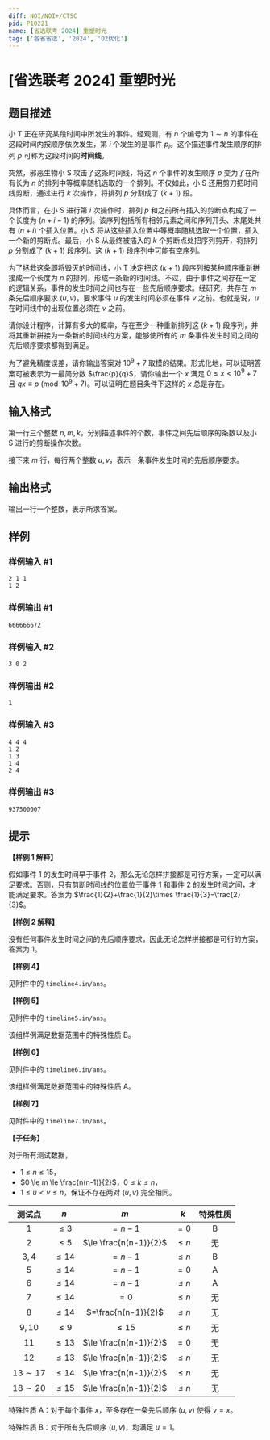 ```yaml
---
diff: NOI/NOI+/CTSC
pid: P10221
name: [省选联考 2024] 重塑时光
tag: ['各省省选', '2024', 'O2优化']
---
```

# [省选联考 2024] 重塑时光
## 题目描述

小 T 正在研究某段时间中所发生的事件。经观测，有 $n$ 个编号为 $1\sim n$ 的事件在这段时间内按顺序依次发生，第 $i$ 个发生的是事件 $p_i$。这个描述事件发生顺序的排列 $p$ 可称为这段时间的**时间线**。

突然，邪恶生物小 S 攻击了这条时间线，将这 $n$ 个事件的发生顺序 $p$ 变为了在所有长为 $n$ 的排列中等概率随机选取的一个排列。不仅如此，小 S 还用剪刀把时间线剪断，通过进行 $k$ 次操作，将排列 $p$ 分割成了 $(k + 1)$ 段。

具体而言，在小 S 进行第 $i$ 次操作时，排列 $p$ 和之前所有插入的剪断点构成了一个长度为 $(n + i - 1)$ 的序列。该序列包括所有相邻元素之间和序列开头、末尾处共有 $(n + i)$ 个插入位置。小 S 将从这些插入位置中等概率随机选取一个位置，插入一个新的剪断点。最后，小 S 从最终被插入的 $k$ 个剪断点处把序列剪开，将排列 $p$ 分割成了 $(k + 1)$ 段序列。这 $(k + 1)$ 段序列中可能有空序列。

为了拯救这条即将毁灭的时间线，小 T 决定把这 $(k + 1)$ 段序列按某种顺序重新拼接成一个长度为 $n$ 的排列，形成一条新的时间线。不过，由于事件之间存在一定的逻辑关系，事件的发生时间之间也存在一些先后顺序要求。经研究，共存在 $m$ 条先后顺序要求 $(u, v)$，要求事件 $u$ 的发生时间必须在事件 $v$ 之前。也就是说，$u$ 在时间线中的出现位置必须在 $v$ 之前。

请你设计程序，计算有多大的概率，存在至少一种重新排列这 $(k + 1)$ 段序列，并将其重新拼接为一条新的时间线的方案，能够使所有的 $m$ 条事件发生时间之间的先后顺序要求都得到满足。

为了避免精度误差，请你输出答案对 $10^9 +7$ 取模的结果。形式化地，可以证明答案可被表示为一最简分数 $\frac{p}{q}$，请你输出一个 $x$ 满足 $0 \le x < 10^9+7$ 且 $qx \equiv p \pmod {10^9+7}$。可以证明在题目条件下这样的 $x$ 总是存在。
## 输入格式

第一行三个整数 $n, m, k$，分别描述事件的个数，事件之间先后顺序的条数以及小 S 进行的剪断操作次数。

接下来 $m$ 行，每行两个整数 $u, v$，表示一条事件发生时间的先后顺序要求。
## 输出格式

输出一行一个整数，表示所求答案。
## 样例

### 样例输入 #1
```
2 1 1
1 2
```
### 样例输出 #1
```
666666672
```
### 样例输入 #2
```
3 0 2

```
### 样例输出 #2
```
1
```
### 样例输入 #3
```
4 4 4
1 2
1 3
1 4
2 4
```
### 样例输出 #3
```
937500007
```
## 提示

**【样例 1 解释】**

假如事件 $1$ 的发生时间早于事件 $2$，那么无论怎样拼接都是可行方案，一定可以满足要求。否则，只有剪断时间线的位置位于事件 $1$ 和事件 $2$ 的发生时间之间，才能满足要求。答案为 $\frac{1}{2}+\frac{1}{2}\times \frac{1}{3}=\frac{2}{3}$。

**【样例 2 解释】**

没有任何事件发生时间之间的先后顺序要求，因此无论怎样拼接都是可行的方案，答案为 $1$。

**【样例 4】**

见附件中的 `timeline4.in/ans`。

**【样例 5】**

见附件中的 `timeline5.in/ans`。

该组样例满足数据范围中的特殊性质 B。

**【样例 6】**

见附件中的 `timeline6.in/ans`。

该组样例满足数据范围中的特殊性质 A。

**【样例 7】**

见附件中的 `timeline7.in/ans`。

**【子任务】**

对于所有测试数据，

- $1 \le n \le 15$，
- $0 \le m \le \frac{n(n-1)}{2}$，$0 \le k \le n$，
- $1 \le u < v \le n$，保证不存在两对 $(u,v)$ 完全相同。

| 测试点 | $n$ | $m$ | $k$ | 特殊性质 |
| :--: | :--: | :--: | :--: | :--: |
| $1$ | $\le 3$ | $=n-1$ | $=0$ | B |
| $2$ | $\le 5$ | $\le \frac{n(n-1)}{2}$ | $\le n$| 无 |
| $3,4$ | $\le 14$ | $=n-1$| $\le n$ | B |
| $5$ | $\le 14$ | $=n-1$ | $=0$ | A |
| $6$ | $\le 14$ | $=n-1$ | $\le n$ | A |
| $7$ | $\le 14$ | $=0$ | $\le n$ | 无 |
| $8$ | $\le 14$ | $=\frac{n(n-1)}{2}$ | $\le n$ | 无 |
| $9,10$ | $\le 9$ | $\le 15$ | $\le n$ | 无 |
| $11$ | $\le 13$ | $\le \frac{n(n-1)}{2}$ | $=0$ | 无 |
| $12$ | $\le 13$ | $\le \frac{n(n-1)}{2}$ | $\le n$ | 无 |
| $13 \sim 17$ | $\le 14$ | $\le \frac{n(n-1)}{2}$ | $\le n$ | 无 |
| $18\sim 20$ | $\le 15$ | $\le \frac{n(n-1)}{2}$ | $\le n$ | 无 |

特殊性质 A：对于每个事件 $x$，至多存在一条先后顺序 $(u, v)$ 使得 $v = x$。

特殊性质 B：对于所有先后顺序 $(u, v)$，均满足 $u = 1$。
